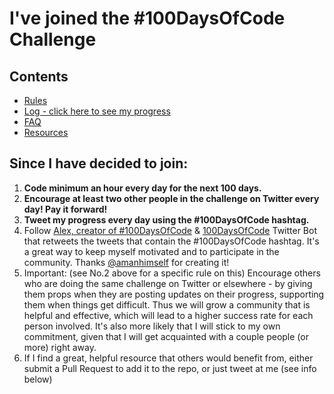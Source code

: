 # I've joined the #100DaysOfCode Challenge

## Contents

* [Rules](rules.md)
* [Log - click here to see my progress](log.md)
* [FAQ](FAQ.md)
* [Resources](resources.md)

## Since I have decided to join:

1.  **Code minimum an hour every day for the next 100 days.**
2.  **Encourage at least two other people in the challenge on Twitter every day! Pay it forward!**
3.  **Tweet my progress every day using the #100DaysOfCode hashtag.**
4.  Follow [Alex, creator of #100DaysOfCode](https://twitter.com/ka11away) & [100DaysOfCode](https://twitter.com/_100DaysOfCode) Twitter Bot that retweets the tweets that contain the #100DaysOfCode hashtag. It's a great way to keep myself motivated and to participate in the community. Thanks [@amanhimself](https://twitter.com/amanhimself) for creating it!
9.  Important: (see No.2 above for a specific rule on this) Encourage others who are doing the same challenge on Twitter or elsewhere - by giving them props when they are posting updates on their progress, supporting them when things get difficult. Thus we will grow a community that is helpful and effective, which will lead to a higher success rate for each person involved. It's also more likely that I will stick to my own commitment, given that I will get acquainted with a couple people (or more) right away.
10.  If I find a great, helpful resource that others would benefit from, either submit a Pull Request to add it to the repo, or just tweet at me (see info below)

